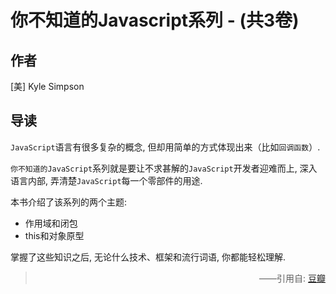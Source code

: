 # 你不知道的Javascript系列 - (共3卷)

## 作者

[美] Kyle Simpson

## 导读

`JavaScript`语言有很多复杂的概念, 但却用简单的方式体现出来（比如`回调函数`）.

`你不知道的JavaScript`系列就是要让不求甚解的`JavaScript`开发者迎难而上, 深入语言内部, 弄清楚`JavaScript`每一个零部件的用途.

本书介绍了该系列的两个主题:

- 作用域和闭包
- this和对象原型

掌握了这些知识之后, 无论什么技术、框架和流行词语, 你都能轻松理解.

> <p style="text-align: right;">——引用自: <a href="https://book.douban.com">豆瓣</a></p>